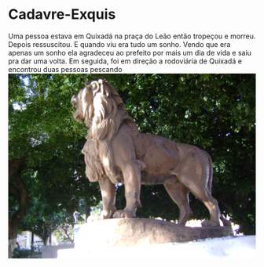 # Cadavre-Exquis
Uma pessoa estava em Quixadá na praça do Leão então tropeçou e morreu. Depois ressuscitou. E quando viu era tudo um sonho.
Vendo que era apenas um sonho ela agradeceu ao prefeito por mais um dia de vida e saiu pra dar uma volta.
Em seguida, foi em direção a rodoviária de Quixadá e encontrou duas pessoas pescando
![alt text](https://github.com/UFC-Dev-Web-2024-2/Cadavre-Exquis/blob/main/igrejas%20029.jpg?raw=true)
